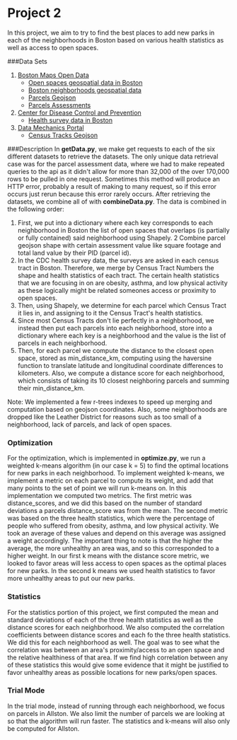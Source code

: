 # Project 2
In this project, we aim to try to find the best places to add
new parks in each of the neighborhoods in Boston based on various
health statistics as well as access to open spaces. 

###Data Sets
1. [Boston Maps Open Data](http://bostonopendata-boston.opendata.arcgis.com/)
    - [Open spaces geospatial data in Boston](http://bostonopendata-boston.opendata.arcgis.com/datasets/2868d370c55d4d458d4ae2224ef8cddd_7.geojson)
    - [Boston neighborhoods geospatial data](http://bostonopendata-boston.opendata.arcgis.com/datasets/3525b0ee6e6b427f9aab5d0a1d0a1a28_0.geojson)
    - [Parcels Geojson](http://bostonopendata-boston.opendata.arcgis.com/datasets/b7739e6673104c048f5e2f28bb9b2281_0.geojson)
    - [Parcels Assessments](https://data.boston.gov/datastore/odata3.0/fd351943-c2c6-4630-992d-3f895360febd)
2. [Center for Disease Control and Prevention](https://chronicdata.cdc.gov/)
    - [Health survey data in Boston](https://chronicdata.cdc.gov/resource/csmm-fdhi.json?cityname=Boston)
3. [Data Mechanics Portal](http://datamechanics.io/)
    - [Census Tracks Geojson](http://datamechanics.io/data/gasparde_ljmcgann_tlux/boston_census_track.json)

###Description
In **getData.py**, we make get requests to each of the six different datasets
to retrieve the datasets. The only unique data retrieval case was for the parcel
assessment data, where we had to make repeated queries to the api as it didn't
allow for more than 32,000 of the over 170,000 rows to be pulled in one request. Sometimes
this method will produce an HTTP error, probably a result of making to many request,
so if this error occurs just rerun because this error rarely occurs.
After retrieving the datasets, we combine all of with **combineData.py**. 
The data is combined in the following order: 
1. First, we put into a dictionary where each key corresponds to each neighborhood in Boston the list of open spaces
that overlaps (is partially or fully contained) said neighborhood using Shapely.
2 Combine parcel geojson shape with certain assessment value like square footage and total land value by 
their PID (parcel id).
3. In the CDC health survey data, the surveys are asked in each census tract in Boston. Therefore, we merge by
Census Tract Numbers the shape and health statistics of each tract. The certain health statistics that we 
are focusing in on are obesity, asthma, and low physical activity as these logically might be related someones
access or proximity to open spaces.
4. Then, using Shapely, we determine for each parcel which Census Tract it lies in, and assigning to it the
Census Tract's health statistics.
5. Since most Census Tracts don't lie perfectly in a neighborhood, we instead then put each parcels into each neighborhood,
store into a dictionary where each key is a neighborhood and the value is the list of parcels in each neighborhood.
6. Then, for each parcel we compute the distance to the closest open space, stored as min_distance_km, computing using the haversine function to translate
latitude and longitudinal coordinate differences to kilometers. Also, we compute a distance score for each neighborhood,
which consists of taking its 10 closest neighboring parcels and summing their min_distance_km. 

Note: We implemented a few r-trees indexes to speed up merging and computation based on geojson coordinates. Also, some neighborhoods
are dropped like the Leather District for reasons such as too small of a neighborhood, lack of parcels, and lack of open spaces.

### Optimization
For the optimization, which is implemented in **optimize.py**, we run a weighted k-means algorithm (in our case k = 5) to find the optimal
locations for new parks in each neighborhood. To implement weighted k-means, we implement a metric on each parcel to 
compute its weight, and add that many points to the set of point we will run k-means on. In this implementation we 
computed two metrics. The first metric was distance_scores, and we did this based on the number of standard deviations
a parcels distance_score was from the mean. The second metric was based on the three health statistics, which were the 
percentage of people who suffered from obesity, asthma, and low physical activity. We took an average of these values
and depend on this average was assigned a weight accordingly. The important thing to note is that the higher the average,
the more unhealthy an area was, and so this corresponded to a higher weight. In our first k means with the distance score 
metric, we looked to favor areas will less access to open spaces as the optimal places for new parks. In the second
k means we used health statistics to favor more unhealthy areas to put our new parks.

### Statistics
For the statistics portion of this project, we first computed the mean and standard deviations
of each of the three health statistics as well as the distance scores for each neighborhood. We
also computed the correlation coefficients between distance scores and each fo the three health 
statistics. We did this for each neighborhood as well. The goal was to see what the correlation was
between an area's proximity/access to an open space and the relative healthiness of that area. If we
find high correlation between any of these statistics this would give some evidence that it might 
be justified to favor unhealthy areas as possible locations for new parks/open spaces.

### Trial Mode
In the trial mode, instead of running through each neighborhood, we focus on
parcels in Allston. We also limit the number of parcels we are looking at so that the algorithm will run faster.
The statistics and k-means will also only be computed for Allston.